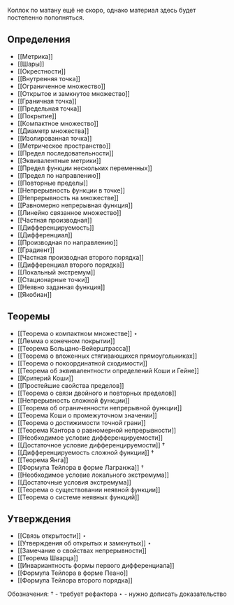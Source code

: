 Коллок по матану ещё не скоро, однако материал здесь будет постепенно пополняться.

## Определения
- [[Метрика]]
- [[Шары]]
- [[Окрестности]]
- [[Внутренняя точка]]
- [[Ограниченное множество]]
- [[Открытое и замкнутое множество]]
- [[Граничная точка]]
- [[Предельная точка]]
- [[Покрытие]]
- [[Компактное множество]]
- [[Диаметр множества]]
- [[Изолированная точка]]
- [[Метрическое пространство]]
- [[Предел последовательности]]
- [[Эквивалентные метрики]]
- [[Предел функции нескольких переменных]]
- [[Предел по направлению]]
- [[Повторные пределы]]
- [[Непрерывность функции в точке]]
- [[Непрерывность на множестве]]
- [[Равномерно непрерывная функция]]
- [[Линейно связанное множество]]
- [[Частная производная]]
- [[Дифференцируемость]]
- [[Дифференциал]]
- [[Производная по направлению]]
- [[Градиент]]
- [[Частная производная второго порядка]]
- [[Дифференциал второго порядка]]
- [[Локальный экстремум]]
- [[Стационарные точки]]
- [[Неявно заданная функция]]
- [[Якобиан]]

## Теоремы
- [[Теорема о компактном множестве]] $\star$
- [[Лемма о конечном покрытии]]
- [[Теорема Больцано-Вейерштрасса]]
- [[Теорема о вложенных стягивающихся прямоугольниках]]
- [[Теорема о покоординатной сходимости]]
- [[Теорема об эквивалентности определений Коши и Гейне]]
- [[Критерий Коши]]
- [[Простейшие свойства пределов]]
- [[Теорема о связи двойного и повторных пределов]]
- [[Непрерывность сложной функции]]
- [[Теорема об ограниченности непрерывной функции]]
- [[Теорема Коши о промежуточном значении]]
- [[Теорема о достижимости точной грани]]
- [[Теорема Кантора о равномерной непрерывности]]
- [[Необходимое условие дифференцируемости]]
- [[Достаточное условие дифференцируемости]] $\dagger$
- [[Дифференцируемость сложной функции]] $\dagger$
- [[Теорема Янга]]
- [[Формула Тейлора в форме Лагранжа]] $\dagger$
- [[Необходимое условие локального экстремума]]
- [[Достаточные условия экстремума]]
- [[Теорема о существовании неявной функции]]
- [[Теорема о системе неявных функций]]

## Утверждения
- [[Связь открытости]] $\star$
- [[Утверждения об открытых и замкнутых]] $\star$
- [[Замечание о свойствах непрерывности]]
- [[Теорема Шварца]]
- [[Инвариантность формы первого дифференциала]]
- [[Формула Тейлора в форме Пеано]]
- [[Формула Тейлора второго порядка]]

Обозначения:
$\dagger$ - требует рефактора
$\star$ - нужно дописать доказательство